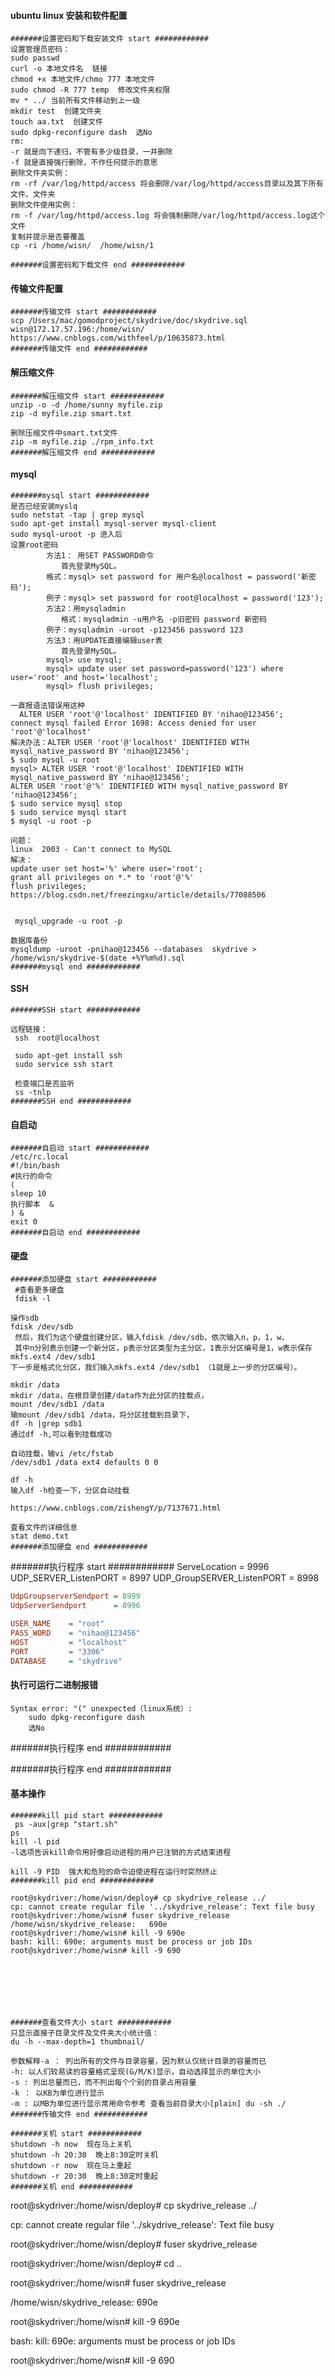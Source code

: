 #### ubuntu linux 安装和软件配置 

```shell
#######设置密码和下载安装文件 start ############
设置管理员密码：
sudo passwd
curl -o 本地文件名  链接
chmod +x 本地文件/chmo 777 本地文件
sudo chmod -R 777 temp  修改文件夹权限
mv * ../ 当前所有文件移动到上一级
mkdir test  创建文件夹
touch aa.txt  创建文件
sudo dpkg-reconfigure dash  选No
rm:
-r 就是向下递归，不管有多少级目录，一并删除
-f 就是直接强行删除，不作任何提示的意思
删除文件夹实例：
rm -rf /var/log/httpd/access 将会删除/var/log/httpd/access目录以及其下所有文件、文件夹
删除文件使用实例：
rm -f /var/log/httpd/access.log 将会强制删除/var/log/httpd/access.log这个文件
复制并提示是否要覆盖
cp -ri /home/wisn/  /home/wisn/1

#######设置密码和下载文件 end ############
```



#### 传输文件配置 

```shell
#######传输文件 start ############
scp /Users/mac/gomodproject/skydrive/doc/skydrive.sql wisn@172.17.57.196:/home/wisn/
https://www.cnblogs.com/withfeel/p/10635873.html
#######传输文件 end ############
```

#### 解压缩文件 

```shell
#######解压缩文件 start ############
unzip -o -d /home/sunny myfile.zip
zip -d myfile.zip smart.txt

删除压缩文件中smart.txt文件
zip -m myfile.zip ./rpm_info.txt
#######解压缩文件 end ############
```



#### mysql 

```shell
#######mysql start ############
是否已经安装myslq
sudo netstat -tap | grep mysql
sudo apt-get install mysql-server mysql-client
sudo mysql-uroot -p 进入后
设置root密码
        方法1： 用SET PASSWORD命令
        　　首先登录MySQL。
        格式：mysql> set password for 用户名@localhost = password('新密码');
        例子：mysql> set password for root@localhost = password('123');
        方法2：用mysqladmin
        　　格式：mysqladmin -u用户名 -p旧密码 password 新密码
        例子：mysqladmin -uroot -p123456 password 123
        方法3：用UPDATE直接编辑user表
        　　首先登录MySQL。
        mysql> use mysql;
        mysql> update user set password=password('123') where user='root' and host='localhost';
        mysql> flush privileges;

一直报语法错误用这种
  ALTER USER 'root'@'localhost' IDENTIFIED BY 'nihao@123456';
connect mysql failed Error 1698: Access denied for user 'root'@'localhost'
解决办法：ALTER USER 'root'@'localhost' IDENTIFIED WITH mysql_native_password BY 'nihao@123456';
$ sudo mysql -u root
mysql> ALTER USER 'root'@'localhost' IDENTIFIED WITH mysql_native_password BY 'nihao@123456';
ALTER USER 'root'@'%' IDENTIFIED WITH mysql_native_password BY 'nihao@123456';
$ sudo service mysql stop
$ sudo service mysql start
$ mysql -u root -p

问题：
linux  2003 - Can't connect to MySQL
解决：
update user set host='%' where user='root';
grant all privileges on *.* to 'root'@'%'
flush privileges;
https://blog.csdn.net/freezingxu/article/details/77088506


 mysql_upgrade -u root -p 

数据库备份
mysqldump -uroot -pnihao@123456 --databases  skydrive > /home/wisn/skydrive-$(date +%Y%m%d).sql
#######mysql end ############
```



#### SSH

```shell
#######SSH start ############

远程链接：
 ssh  root@localhost

 sudo apt-get install ssh
 sudo service ssh start

 检查端口是否监听
 ss -tnlp
#######SSH end ############
```





#### 自启动

```shell
#######自启动 start ############
/etc/rc.local
#!/bin/bash
#执行的命令
(
sleep 10
执行脚本  &
) &
exit 0
#######自启动 end ############
```



#### 硬盘

```shell
#######添加硬盘 start ############
 #查看更多硬盘
 fdisk -l

操作sdb
fdisk /dev/sdb
 然后，我们为这个硬盘创建分区，输入fdisk /dev/sdb，依次输入n，p，1，w，
 其中n分别表示创建一个新分区，p表示分区类型为主分区，1表示分区编号是1，w表示保存
mkfs.ext4 /dev/sdb1
下一步是格式化分区，我们输入mkfs.ext4 /dev/sdb1 （1就是上一步的分区编号）。

mkdir /data
mkdir /data，在根目录创建/data作为此分区的挂载点，
mount /dev/sdb1 /data
输mount /dev/sdb1 /data，将分区挂载到目录下，
df -h |grep sdb1
通过df -h,可以看到挂载成功

自动挂载，输vi /etc/fstab
/dev/sdb1 /data ext4 defaults 0 0

df -h
输入df -h检查一下，分区自动挂载

https://www.cnblogs.com/zishengY/p/7137671.html

査看文件的详细信息
stat demo.txt
#######添加硬盘 end ############
```





#######执行程序 start ############
ServeLocation              = 9996
	UDP_SERVER_ListenPORT      = 8997
	UDP_GroupSERVER_ListenPORT = 8998

```ini
UdpGroupserverSendport = 8999
UdpServerSendport      = 8996

USER_NAME    = "root"
PASS_WORD    = "nihao@123456"
HOST         = "localhost"
PORT         = "3306"
DATABASE     = "skydrive"
```
#### 执行可运行二进制报错

```
Syntax error: "(" unexpected（linux系统）:
	sudo dpkg-reconfigure dash
	选No
```

#######执行程序 end ############

#######执行程序 end ############

#### 基本操作

```
#######kill pid start ############
 ps -aux|grep "start.sh"
ps
kill -l pid
-l选项告诉kill命令用好像启动进程的用户已注销的方式结束进程

kill -9 PID  强大和危险的命令迫使进程在运行时突然终止
#######kill pid end ############

root@skydriver:/home/wisn/deploy# cp skydrive_release ../
cp: cannot create regular file '../skydrive_release': Text file busy
root@skydriver:/home/wisn# fuser skydrive_release 
/home/wisn/skydrive_release:   690e
root@skydriver:/home/wisn# kill -9 690e
bash: kill: 690e: arguments must be process or job IDs
root@skydriver:/home/wisn# kill -9 690







#######查看文件大小 start ############
只显示直接子目录文件及文件夹大小统计值：
du -h --max-depth=1 thumbnail/

参数解释-a ： 列出所有的文件与目录容量，因为默认仅统计目录的容量而已
-h: 以人们较易读的容量格式呈现(G/M/K)显示，自动选择显示的单位大小
-s : 列出总量而已，而不列出每个个别的目录占用容量
-k ： 以KB为单位进行显示
-m : 以MB为单位进行显示常用命令参考 查看当前目录大小[plain] du -sh ./
#######传输文件 end ############

#######关机 start ############
shutdown -h now  现在马上关机
shutdown -h 20:30  晚上8:30定时关机
shutdown -r now  现在马上重起
shutdown -r 20:30  晚上8:30定时重起
#######关机 end ############
```



root@skydriver:/home/wisn/deploy# cp skydrive_release ../

cp: cannot create regular file '../skydrive_release': Text file busy

root@skydriver:/home/wisn/deploy# fuser skydrive_release 

root@skydriver:/home/wisn/deploy# cd ..

root@skydriver:/home/wisn# fuser skydrive_release 

/home/wisn/skydrive_release:  690e

root@skydriver:/home/wisn# kill -9 690e

bash: kill: 690e: arguments must be process or job IDs

root@skydriver:/home/wisn# kill -9 690

